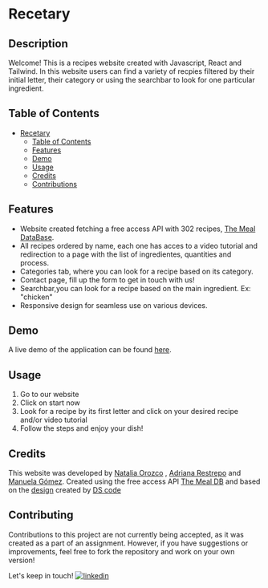 # Recetary

## Description

Welcome! This is a recipes website created with Javascript, React and Tailwind.
In this website users can find a variety of recpies filtered by their initial letter, their category or using the searchbar to look for one particular ingredient.

## Table of Contents

- [Recetary](#Recetary)
  - [Table of Contents](#table-of-contents)
  - [Features](#features)
  - [Demo](#demo)
  - [Usage](#usage)
  - [Credits](#credits)
  - [Contributions](#contributions)

## Features

- Website created fetching a free access API with 302 recipes, [The Meal DataBase](https://www.themealdb.com/api.php).
- All recipes ordered by name, each one has acces to a video tutorial and redirection to a page with the list of ingredientes, quantities and process.
- Categories tab, where you can look for a recipe based on its category.
- Contact page, fill up the form to get in touch with us!
- Searchbar,you can look for a recipe based on the main ingredient. Ex: "chicken"
- Responsive design for seamless use on various devices.

## Demo

A live demo of the application can be found [here](https://recetario-gmz.vercel.app/).

## Usage

1. Go to our website
2. Click on start now
3. Look for a recipe by its first letter and click on your desired recipe and/or video tutorial
4. Follow the steps and enjoy your dish!

## Credits

This website was developed by [Natalia Orozco](https://github.com/NataliaOrozco07) , [Adriana Restrepo](https://github.com/adrianarestrepom) and [Manuela Gómez](https://github.com/manugomz).
Created using the free access API [The Meal DB](https://www.themealdb.com/) and based on the [design](https://www.figma.com/community/file/1277277072882405551) created by [DS code](https://www.figma.com/@dscodedesign)

## Contributing
Contributions to this project are not currently being accepted, as it was created as a part of an assignment. However, if you have suggestions or improvements, feel free to fork the repository and work on your own version!


Let's keep in touch!
[![linkedin](https://img.shields.io/badge/linkedin-0A66C2?style=for-the-badge&logo=linkedin&logoColor=white)](https://www.linkedin.com/in/manuela-gomez-estrada/)
